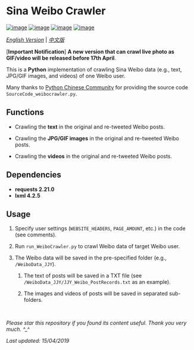 # Sina Weibo Crawler

[![image](https://img.shields.io/badge/license-MIT-green.svg)](https://github.com/HeZhang1994/weibo-crawler/blob/master/LICENSE)
[![image](https://img.shields.io/badge/python-3.7-blue.svg)]()
[![image](https://img.shields.io/badge/status-stable-brightgreen.svg)]()
[![image](https://img.shields.io/badge/build-passing-brightgreen.svg)]()

[*English Version*](https://github.com/HeZhang1994/weibo-crawler/blob/master/README.md) | [*中文版*](https://github.com/HeZhang1994/weibo-crawler/blob/master/README-cn.md)

[**Important Notification**] **A new version that can crawl live photo as GIF/video will be released before 17th April**.

This is a **Python** implementation of crawling Sina Weibo data (e.g., text, JPG/GIF images, and videos) of one Weibo user.

Many thanks to [Python Chinese Community](https://blog.csdn.net/BF02jgtRS00XKtCx/article/details/79547627) for providing the source code `SourceCode_weibocrawler.py`.

## Functions

- Crawling the **text** in the original and re-tweeted Weibo posts.

- Crawling the **JPG/GIF images** in the original and re-tweeted Weibo posts.

- Crawling the **videos** in the original and re-tweeted Weibo posts.

## Dependencies

* __requests 2.21.0__
* __lxml 4.2.5__

## Usage

1. Specify user settings (`WEBSITE_HEADERS`, `PAGE_AMOUNT`, etc.) in the code (see comments).

2. Run `run_WeiboCrawler.py` to crawl Weibo data of target Weibo user.

3. The Weibo data will be saved in the pre-specified folder (e.g., `/WeiboData_JJY`).

    1. The text of posts will be saved in a TXT file (see `/WeiboData_JJY/JJY_Weibo_PostRecords.txt` as an example).

    2. The images and videos of posts will be saved in separated sub-folders.

<br>

<i>Please star this repository if you found its content useful. Thank you very much. ^_^</i>

<i>Last updated: 15/04/2019</i>
